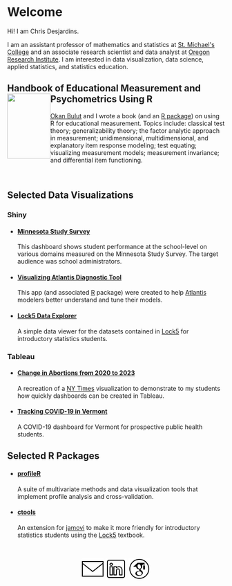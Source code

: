 # Welcome

Hi! I am Chris Desjardins. 

I am an assistant professor of mathematics and statistics at [St. Michael's College](https://www.smcvt.edu/) and an associate research scientist and data analyst at [Oregon Research Institute](https://www.ori.org/). I am interested in data visualization, data science, applied statistics, and statistics education. 

## Handbook of Educational Measurement and Psychometrics Using R <a href="https://www.routledge.com/Handbook-of-Educational-Measurement-and-Psychometrics-Using-R/Desjardins-Bulut/p/book/9780367734671"><img align = "left" width="100" height="150" src="https://images.routledge.com/common/jackets/amazon/978036773/9780367734671.jpg"></a>


[Okan Bulut](https://github.com/okanbulut) and I wrote a book (and an [R package](https://github.com/cddesja/hemp)) on using R for educational measurement. Topics include: classical test theory; generalizability theory; the factor analytic approach in measurement; unidimensional, multidimensional, and explanatory item response modeling; test equating; visualizing measurement models; measurement invariance; and differential item functioning.

<!--
**cddesja/cddesja** is a ✨ _special_ ✨ repository because its `README.md` (this file) appears on your GitHub profile.

Here are some ideas to get you started:

- 🔭 I’m currently working on ...
- 🌱 I’m currently learning ...
- 👯 I’m looking to collaborate on ...
- 🤔 I’m looking for help with ...
- 💬 Ask me about ...
- 📫 How to reach me: ...
- 😄 Pronouns: ...
- ⚡ Fun fact: ...
-->
<br>

## Selected Data Visualizations
### Shiny
- #### [Minnesota Study Survey](https://cddesja.shinyapps.io/Minnesota-Student-Survey-2013-to-2019/)
  This dashboard shows student performance at the school-level on various domains measured on the Minnesota Study Survey. The target audience was school administrators. 

- #### [Visualizing Atlantis Diagnostic Tool](https://cddesja.shinyapps.io/Visualizing-Atlantis-Diagnostic-Tool/)
  This app (and associated [R](https://github.com/cddesja/vat) package) were created to help [Atlantis](https://research.csiro.au/atlantis/) modelers better understand and tune their models.

- #### [Lock5 Data Explorer](https://cddesja.shinyapps.io/lock5explorer/)
  A simple data viewer for the datasets contained in [Lock5](https://www.lock5stat.com/) for introductory statistics students.
  
### Tableau
- #### [Change in Abortions from 2020 to 2023](https://public.tableau.com/app/profile/christopher.desjardins/viz/NYTimesAbortionStory/Dashboard1)
  A recreation of a [NY Times](https://www.nytimes.com/interactive/2023/09/07/us/abortion-data-bans-laws.html) visualization to demonstrate to my students how quickly dashboards can be created in Tableau.

- #### [Tracking COVID-19 in Vermont](https://public.tableau.com/app/profile/christopher.desjardins/viz/COVID-19inVermont/VTDashboard)
  A COVID-19 dashboard for Vermont for prospective public health students.

## Selected R Packages
- #### [profileR](https://cran.r-project.org/web/packages/profileR/index.html)
  A suite of multivariate methods and data visualization tools that implement profile analysis and cross-validation.

- #### [ctools](https://github.com/cddesja/ctools)
  An extension for [jamovi](https://www.jamovi.org/) to make it more friendly for introductory statistics students using the [Lock5](https://www.lock5stat.com/) textbook.  

</br>

<p align="center">
  <a href="mailto:cddesjardins@gmail.com"><img src="https://github.com/cddesja/cddesja/blob/main/icons8-email-50.png"></a>
  <a href="https://www.linkedin.com/in/christopher-desjardins-25b20226a/"><img src="https://github.com/cddesja/cddesja/blob/main/icons8-linkedin-50.png"></a>
  <a href="https://scholar.google.com/citations?user=lyJv7IMAAAAJ&hl=en"><img src="https://github.com/cddesja/cddesja/blob/main/icons8-google-scholar-50.png"></a>
</p>


